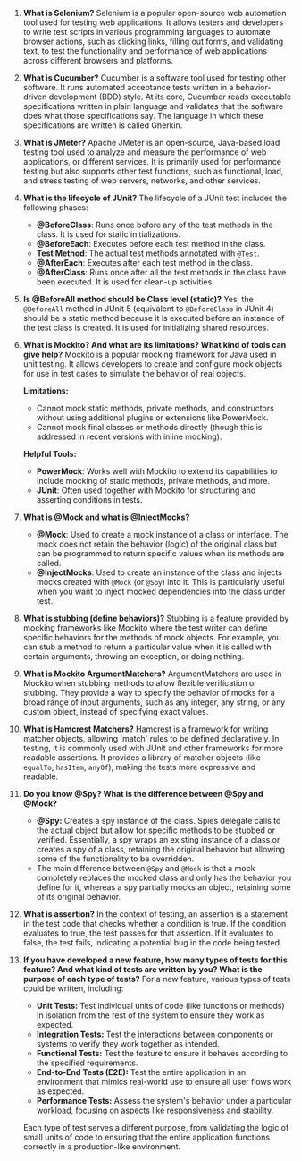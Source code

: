 1. **What is Selenium?** Selenium is a popular open-source web automation tool used for testing web applications. It allows testers and developers to write test scripts in various programming languages to automate browser actions, such as clicking links, filling out forms, and validating text, to test the functionality and performance of web applications across different browsers and platforms.

2. **What is Cucumber?** Cucumber is a software tool used for testing other software. It runs automated acceptance tests written in a behavior-driven development (BDD) style. At its core, Cucumber reads executable specifications written in plain language and validates that the software does what those specifications say. The language in which these specifications are written is called Gherkin.

3. **What is JMeter?** Apache JMeter is an open-source, Java-based load testing tool used to analyze and measure the performance of web applications, or different services. It is primarily used for performance testing but also supports other test functions, such as functional, load, and stress testing of web servers, networks, and other services.

4. **What is the lifecycle of JUnit?** The lifecycle of a JUnit test includes the following phases:

   - **@BeforeClass**: Runs once before any of the test methods in the class. It is used for static initializations.
   - **@BeforeEach**: Executes before each test method in the class.
   - **Test Method**: The actual test methods annotated with `@Test`.
   - **@AfterEach**: Executes after each test method in the class.
   - **@AfterClass**: Runs once after all the test methods in the class have been executed. It is used for clean-up activities.

5. **Is @BeforeAll method should be Class level (static)?** Yes, the `@BeforeAll` method in JUnit 5 (equivalent to `@BeforeClass` in JUnit 4) should be a static method because it is executed before an instance of the test class is created. It is used for initializing shared resources.

6. **What is Mockito? And what are its limitations? What kind of tools can give help?** Mockito is a popular mocking framework for Java used in unit testing. It allows developers to create and configure mock objects for use in test cases to simulate the behavior of real objects.

   **Limitations:**

   - Cannot mock static methods, private methods, and constructors without using additional plugins or extensions like PowerMock.
   - Cannot mock final classes or methods directly (though this is addressed in recent versions with inline mocking).

   **Helpful Tools:**

   - **PowerMock**: Works well with Mockito to extend its capabilities to include mocking of static methods, private methods, and more.
   - **JUnit**: Often used together with Mockito for structuring and asserting conditions in tests.

7. **What is @Mock and what is @InjectMocks?**

   - **@Mock**: Used to create a mock instance of a class or interface. The mock does not retain the behavior (logic) of the original class but can be programmed to return specific values when its methods are called.
   - **@InjectMocks**: Used to create an instance of the class and injects mocks created with `@Mock` (or `@Spy`) into it. This is particularly useful when you want to inject mocked dependencies into the class under test.

8. **What is stubbing (define behaviors)?** Stubbing is a feature provided by mocking frameworks like Mockito where the test writer can define specific behaviors for the methods of mock objects. For example, you can stub a method to return a particular value when it is called with certain arguments, throwing an exception, or doing nothing.

9. **What is Mockito ArgumentMatchers?** ArgumentMatchers are used in Mockito when stubbing methods to allow flexible verification or stubbing. They provide a way to specify the behavior of mocks for a broad range of input arguments, such as any integer, any string, or any custom object, instead of specifying exact values.

10. **What is Hamcrest Matchers?** Hamcrest is a framework for writing matcher objects, allowing 'match' rules to be defined declaratively. In testing, it is commonly used with JUnit and other frameworks for more readable assertions. It provides a library of matcher objects (like `equalTo`, `hasItem`, `anyOf`), making the tests more expressive and readable.

11. **Do you know @Spy? What is the difference between @Spy and @Mock?**

    - **@Spy:** Creates a spy instance of the class. Spies delegate calls to the actual object but allow for specific methods to be stubbed or verified. Essentially, a spy wraps an existing instance of a class or creates a spy of a class, retaining the original behavior but allowing some of the functionality to be overridden.
    - The main difference between `@Spy` and `@Mock` is that a mock completely replaces the mocked class and only has the behavior you define for it, whereas a spy partially mocks an object, retaining some of its original behavior.

12. **What is assertion?** In the context of testing, an assertion is a statement in the test code that checks whether a condition is true. If the condition evaluates to true, the test passes for that assertion. If it evaluates to false, the test fails, indicating a potential bug in the code being tested.

13. **If you have developed a new feature, how many types of tests for this feature? And what kind of tests are written by you? What is the purpose of each type of tests?** For a new feature, various types of tests could be written, including:

    - **Unit Tests:** Test individual units of code (like functions or methods) in isolation from the rest of the system to ensure they work as expected.
    - **Integration Tests:** Test the interactions between components or systems to verify they work together as intended.
    - **Functional Tests:** Test the feature to ensure it behaves according to the specified requirements.
    - **End-to-End Tests (E2E):** Test the entire application in an environment that mimics real-world use to ensure all user flows work as expected.
    - **Performance Tests:** Assess the system's behavior under a particular workload, focusing on aspects like responsiveness and stability.

    Each type of test serves a different purpose, from validating the logic of small units of code to ensuring that the entire application functions correctly in a production-like environment.